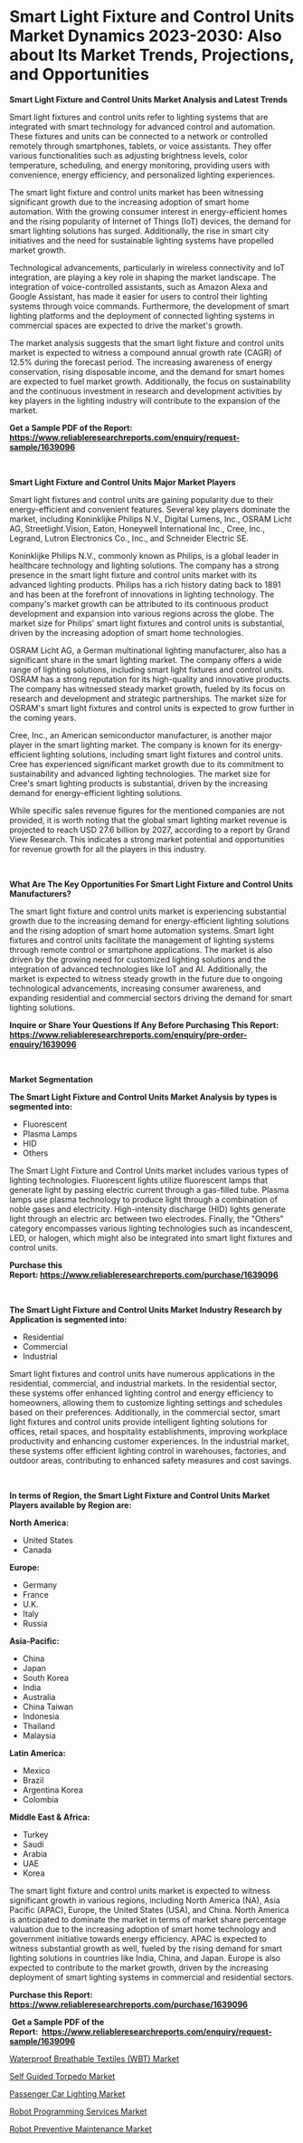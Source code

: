 <p><h1>Smart Light Fixture and Control Units Market Dynamics 2023-2030: Also about Its Market Trends, Projections, and Opportunities</h1></p><p><strong>Smart Light Fixture and Control Units Market Analysis and Latest Trends</strong></p>
<p><p>Smart light fixtures and control units refer to lighting systems that are integrated with smart technology for advanced control and automation. These fixtures and units can be connected to a network or controlled remotely through smartphones, tablets, or voice assistants. They offer various functionalities such as adjusting brightness levels, color temperature, scheduling, and energy monitoring, providing users with convenience, energy efficiency, and personalized lighting experiences.</p><p>The smart light fixture and control units market has been witnessing significant growth due to the increasing adoption of smart home automation. With the growing consumer interest in energy-efficient homes and the rising popularity of Internet of Things (IoT) devices, the demand for smart lighting solutions has surged. Additionally, the rise in smart city initiatives and the need for sustainable lighting systems have propelled market growth.</p><p>Technological advancements, particularly in wireless connectivity and IoT integration, are playing a key role in shaping the market landscape. The integration of voice-controlled assistants, such as Amazon Alexa and Google Assistant, has made it easier for users to control their lighting systems through voice commands. Furthermore, the development of smart lighting platforms and the deployment of connected lighting systems in commercial spaces are expected to drive the market's growth.</p><p>The market analysis suggests that the smart light fixture and control units market is expected to witness a compound annual growth rate (CAGR) of 12.5% during the forecast period. The increasing awareness of energy conservation, rising disposable income, and the demand for smart homes are expected to fuel market growth. Additionally, the focus on sustainability and the continuous investment in research and development activities by key players in the lighting industry will contribute to the expansion of the market.</p></p>
<p><strong>Get a Sample PDF of the Report:&nbsp; <a href="https://www.reliableresearchreports.com/enquiry/request-sample/1639096">https://www.reliableresearchreports.com/enquiry/request-sample/1639096</a></strong></p>
<p>&nbsp;</p>
<p><strong>Smart Light Fixture and Control Units Major Market Players</strong></p>
<p><p>Smart light fixtures and control units are gaining popularity due to their energy-efficient and convenient features. Several key players dominate the market, including Koninklijke Philips N.V., Digital Lumens, Inc., OSRAM Licht AG, Streetlight.Vision, Eaton, Honeywell International Inc., Cree, Inc., Legrand, Lutron Electronics Co., Inc., and Schneider Electric SE.</p><p>Koninklijke Philips N.V., commonly known as Philips, is a global leader in healthcare technology and lighting solutions. The company has a strong presence in the smart light fixture and control units market with its advanced lighting products. Philips has a rich history dating back to 1891 and has been at the forefront of innovations in lighting technology. The company's market growth can be attributed to its continuous product development and expansion into various regions across the globe. The market size for Philips' smart light fixtures and control units is substantial, driven by the increasing adoption of smart home technologies.</p><p>OSRAM Licht AG, a German multinational lighting manufacturer, also has a significant share in the smart lighting market. The company offers a wide range of lighting solutions, including smart light fixtures and control units. OSRAM has a strong reputation for its high-quality and innovative products. The company has witnessed steady market growth, fueled by its focus on research and development and strategic partnerships. The market size for OSRAM's smart light fixtures and control units is expected to grow further in the coming years.</p><p>Cree, Inc., an American semiconductor manufacturer, is another major player in the smart lighting market. The company is known for its energy-efficient lighting solutions, including smart light fixtures and control units. Cree has experienced significant market growth due to its commitment to sustainability and advanced lighting technologies. The market size for Cree's smart lighting products is substantial, driven by the increasing demand for energy-efficient lighting solutions.</p><p>While specific sales revenue figures for the mentioned companies are not provided, it is worth noting that the global smart lighting market revenue is projected to reach USD 27.6 billion by 2027, according to a report by Grand View Research. This indicates a strong market potential and opportunities for revenue growth for all the players in this industry.</p></p>
<p>&nbsp;</p>
<p><strong>What Are The Key Opportunities For Smart Light Fixture and Control Units Manufacturers?</strong></p>
<p><p>The smart light fixture and control units market is experiencing substantial growth due to the increasing demand for energy-efficient lighting solutions and the rising adoption of smart home automation systems. Smart light fixtures and control units facilitate the management of lighting systems through remote control or smartphone applications. The market is also driven by the growing need for customized lighting solutions and the integration of advanced technologies like IoT and AI. Additionally, the market is expected to witness steady growth in the future due to ongoing technological advancements, increasing consumer awareness, and expanding residential and commercial sectors driving the demand for smart lighting solutions.</p></p>
<p><strong>Inquire or Share Your Questions If Any Before Purchasing This Report: <a href="https://www.reliableresearchreports.com/enquiry/pre-order-enquiry/1639096">https://www.reliableresearchreports.com/enquiry/pre-order-enquiry/1639096</a></strong></p>
<p>&nbsp;</p>
<p><strong>Market Segmentation</strong></p>
<p><strong>The Smart Light Fixture and Control Units Market Analysis by types is segmented into:</strong></p>
<p><ul><li>Fluorescent</li><li>Plasma Lamps</li><li>HID</li><li>Others</li></ul></p>
<p><p>The Smart Light Fixture and Control Units market includes various types of lighting technologies. Fluorescent lights utilize fluorescent lamps that generate light by passing electric current through a gas-filled tube. Plasma lamps use plasma technology to produce light through a combination of noble gases and electricity. High-intensity discharge (HID) lights generate light through an electric arc between two electrodes. Finally, the "Others" category encompasses various lighting technologies such as incandescent, LED, or halogen, which might also be integrated into smart light fixtures and control units.</p></p>
<p><strong>Purchase this Report:&nbsp;<a href="https://www.reliableresearchreports.com/purchase/1639096">https://www.reliableresearchreports.com/purchase/1639096</a></strong></p>
<p>&nbsp;</p>
<p><strong>The Smart Light Fixture and Control Units Market Industry Research by Application is segmented into:</strong></p>
<p><ul><li>Residential</li><li>Commercial</li><li>Industrial</li></ul></p>
<p><p>Smart light fixtures and control units have numerous applications in the residential, commercial, and industrial markets. In the residential sector, these systems offer enhanced lighting control and energy efficiency to homeowners, allowing them to customize lighting settings and schedules based on their preferences. Additionally, in the commercial sector, smart light fixtures and control units provide intelligent lighting solutions for offices, retail spaces, and hospitality establishments, improving workplace productivity and enhancing customer experiences. In the industrial market, these systems offer efficient lighting control in warehouses, factories, and outdoor areas, contributing to enhanced safety measures and cost savings.</p></p>
<p>&nbsp;</p>
<p><strong>In terms of Region, the Smart Light Fixture and Control Units Market Players available by Region are:</strong></p>
<p>
    <p> <strong> North America: </strong>
        <ul>
            <li>United States</li>
            <li>Canada</li>
        </ul>
        </p> 
    <p> <strong> Europe: </strong>
        <ul>
            <li>Germany</li>
            <li>France</li>
            <li>U.K.</li>
            <li>Italy</li>
            <li>Russia</li>
        </ul>
        </p> 
    <p> <strong> Asia-Pacific: </strong>
        <ul>
            <li>China</li>
            <li>Japan</li>
            <li>South Korea</li>
            <li>India</li>
            <li>Australia</li>
            <li>China Taiwan</li>
            <li>Indonesia</li>
            <li>Thailand</li>
            <li>Malaysia</li>
        </ul>
        </p> 
    <p> <strong> Latin America: </strong>
        <ul>
            <li>Mexico</li>
            <li>Brazil</li>
            <li>Argentina Korea</li>
            <li>Colombia</li>
        </ul>
        </p> 
    <p> <strong> Middle East & Africa: </strong>
        <ul>
            <li>Turkey</li>
            <li>Saudi</li>
            <li>Arabia</li>
            <li>UAE</li>
            <li>Korea</li>
        </ul>
    </p>
    </p>
<p><p>The smart light fixture and control units market is expected to witness significant growth in various regions, including North America (NA), Asia Pacific (APAC), Europe, the United States (USA), and China. North America is anticipated to dominate the market in terms of market share percentage valuation due to the increasing adoption of smart home technology and government initiative towards energy efficiency. APAC is expected to witness substantial growth as well, fueled by the rising demand for smart lighting solutions in countries like India, China, and Japan. Europe is also expected to contribute to the market growth, driven by the increasing deployment of smart lighting systems in commercial and residential sectors.</p></p>
<p><strong>Purchase this Report: <a href="https://www.reliableresearchreports.com/purchase/1639096">https://www.reliableresearchreports.com/purchase/1639096</a></strong></p>
<p>&nbsp;<strong>Get a Sample PDF of the Report:&nbsp;&nbsp;<a href="https://www.reliableresearchreports.com/enquiry/request-sample/1639096">https://www.reliableresearchreports.com/enquiry/request-sample/1639096</a></strong></p>
<p><strong></strong></p>
<p><p><a href="https://www.linkedin.com/pulse/waterproof-breathable-textiles-wbt-market/">Waterproof Breathable Textiles (WBT) Market</a></p><p><a href="https://www.linkedin.com/pulse/self-guided-torpedo-market-research-report-provides-thorough/">Self Guided Torpedo Market</a></p><p><a href="https://www.linkedin.com/pulse/passenger-car-lighting-market-challenges/">Passenger Car Lighting Market</a></p><p><a href="https://medium.com/@mayrussel1912/robot-programming-services-market-focuses-on-market-share-size-and-projected-forecast-till-2030-10d29ec3adf9">Robot Programming Services Market</a></p><p><a href="https://medium.com/@fredyconn/robot-preventive-maintenance-market-opportunities-and-strategies-forecast-for-period-from-2023-2030-55cc322c9be0">Robot Preventive Maintenance Market</a></p></p>